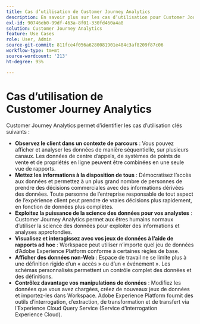 ```yaml
---
title: Cas d’utilisation de Customer Journey Analytics
description: En savoir plus sur les cas d’utilisation pour Customer Journey Analytics
exl-id: 90746eb0-99df-463a-8f01-330fd460a4a8
solution: Customer Journey Analytics
feature: Use Cases
role: User, Admin
source-git-commit: 811fce4f056a6280081901e484c3af8209f87c06
workflow-type: tm+mt
source-wordcount: '213'
ht-degree: 95%

---
```


# Cas d’utilisation de Customer Journey Analytics

Customer Journey Analytics permet d’identifier les cas d’utilisation clés suivants :

* **Observez le client dans un contexte de parcours** : Vous pouvez afficher et analyser les données de manière séquentielle, sur plusieurs canaux. Les données de centre d’appels, de systèmes de points de vente et de propriétés en ligne peuvent être combinées en une seule vue de rapports.
* **Mettez les informations à la disposition de tous** : Démocratisez l’accès aux données et permettez à un plus grand nombre de personnes de prendre des décisions commerciales avec des informations dérivées des données. Toute personne de l’entreprise responsable de tout aspect de l’expérience client peut prendre de vraies décisions plus rapidement, en fonction de données plus complètes.
* **Exploitez la puissance de la science des données pour vos analystes** : Customer Journey Analytics permet aux êtres humains normaux d’utiliser la science des données pour exploiter des informations et analyses approfondies.
* **Visualisez et interagissez avec vos jeux de données à l’aide de rapports ad hoc** : Workspace peut utiliser n’importe quel jeu de données d’Adobe Experience Platform conforme à certaines règles de base.
* **Afficher des données non-Web** : Espace de travail ne se limite plus à une définition rigide d’un « accès » ou d’un « événement ». Les schémas personnalisés permettent un contrôle complet des données et des définitions.
* **Contrôlez davantage vos manipulations de données** : Modifiez les données que vous avez chargées, créez de nouveaux jeux de données et importez-les dans Workspace. Adobe Experience Platform fournit des outils d’interrogation, d’extraction, de transformation et de transfert via l’Experience Cloud Query Service (Service d’interrogation Experience Cloud).
